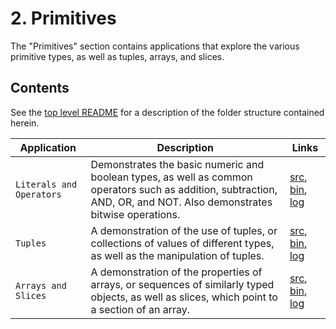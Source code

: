 # 2. Primitives
The "Primitives" section contains applications that explore the various primitive types, as well as tuples, arrays, and slices.

## Contents
See the [top level README](/README.md) for a description of the folder structure contained herein.

|Application|Description|Links|
|---|---|---|
|`Literals and Operators`|Demonstrates the basic numeric and boolean types, as well as common operators such as addition, subtraction, AND, OR, and NOT. Also demonstrates bitwise operations.| [src](./src/literalsAndOperators.rs), [bin](./bin/literalsAndOperators), [log](./log/literalsAndOperators.log)|
|`Tuples`|A demonstration of the use of tuples, or collections of values of different types, as well as the manipulation of tuples.|[src](./src/tuples.rs), [bin](./bin/tuples), [log](./log/tuples.log)|
|`Arrays and Slices`|A demonstration of the properties of arrays, or sequences of similarly typed objects, as well as slices, which point to a section of an array.|[src](./src/arraysAndSlices.rs), [bin](./bin/arraysAndSlices), [log](./log//arraysAndSlices.log)|
